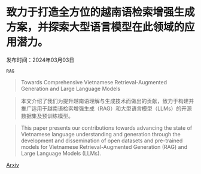 # 致力于打造全方位的越南语检索增强生成方案，并探索大型语言模型在此领域的应用潜力。

发布时间：2024年03月03日

`RAG`

> Towards Comprehensive Vietnamese Retrieval-Augmented Generation and Large Language Models

> 本文介绍了我们为提升越南语理解与生成技术而做出的贡献，致力于构建并推广适用于越南语检索增强生成（RAG）和大型语言模型（LLMs）的开源数据集及预训练模型。

> This paper presents our contributions towards advancing the state of Vietnamese language understanding and generation through the development and dissemination of open datasets and pre-trained models for Vietnamese Retrieval-Augmented Generation (RAG) and Large Language Models (LLMs).

[Arxiv](https://arxiv.org/abs/2403.01616)